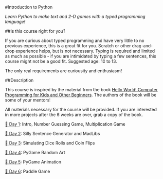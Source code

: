 #Introduction to Python

*Learn Python to make text and 2-D games with a typed programming language!*

##Is this course right for you?

If you are curious about typed programming and have very little to no previous experience, this is a great fit for you. Scratch or other drag-and-drop experience helps, but is not necessary. Typing is required and limited as much as possible - if you are intimidated by typing a few sentences, this course might not be a good fit. Suggested age: 10 to 13.

The only real requirements are curiousity and enthusiasm!

##Description

This course is inspired by the material from the book [Hello World! Computer Programming for Kids and Other Beginners](http://www.amazon.com/Hello-World-Computer-Programming-Beginners/dp/1933988495). The authors of the book will be some of your mentors!

All materials necessary for the course will be provided. If you are interested in more projects after the 6 weeks are over, grab a copy of the book.

[:rocket: Day 1][0]: Intro, Number Guessing Game, Multiplication Game

[:rocket: Day 2][1]: Silly Sentence Generator and MadLibs

[:rocket: Day 3][2]: Simulating Dice Rolls and Coin Flips

[:rocket: Day 4][3]: PyGame Random Art

[:rocket: Day 5][4]: PyGame Animation

[:rocket: Day 6][5]: Paddle Game

[0]: Day-1/
[1]: Day-2/
[2]: Day-3/
[3]: Day-4/
[4]: Day-5/
[5]: Day-6/
